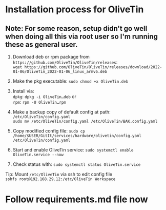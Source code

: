 # Installation process for OliveTin

## Note: For some reason, setup didn't go well when doing all this via root user so I'm running these as general user.

1. Download deb or rpm package from `https://github.com/OliveTin/OliveTin/releases`:\
  `wget https://github.com/OliveTin/OliveTin/releases/download/2022-01-06/OliveTin_2022-01-06_linux_armv6.deb`

2. Make the pkg executable: `sudo chmod +x OliveTin.deb`

3. Install via:\
  `dpkg`: `dpkg -i OliveTin…​deb` or\
  `rpm`: `rpm -U OliveTin…​rpm`

4. Make a backup copy of default config at path: `/etc/OliveTin/config.yaml`\
  `sudo mv /etc/OliveTin/config.yaml /etc/OliveTin/BAK.config.yaml`

5. Copy modified config file: `sudo cp /home/$USER/GitIt/services/hardware/olivetin/config.yaml /etc/OliveTin/config.yaml`

6. Start and enable OliveTin service: `sudo systemctl enable OliveTin.service --now`

7. Check status with: `sudo systemctl status OliveTin.service`


Tip: Mount `/etc/OliveTin` via ssh to edit config file\
     `sshfs root@192.168.29.12:/etc/OliveTin Workspace`

# Follow requirements.md file now